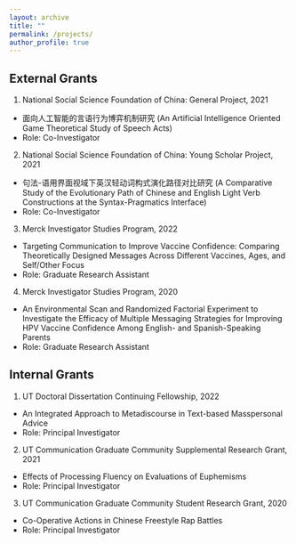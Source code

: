 ```yaml
---
layout: archive
title: ""
permalink: /projects/
author_profile: true
---
```


External Grants
-----

1. National Social Science Foundation of China: General Project, 2021
  * 面向人工智能的言语行为博弈机制研究 (An Artificial Intelligence Oriented Game Theoretical Study of Speech Acts)
  * Role: Co-Investigator
2. National Social Science Foundation of China: Young Scholar Project, 2021
  * 句法-语用界面视域下英汉轻动词构式演化路径对比研究 (A Comparative Study of the Evolutionary Path of Chinese and English Light Verb Constructions at the Syntax-Pragmatics Interface)
  * Role: Co-Investigator
3. Merck Investigator Studies Program, 2022
  * Targeting Communication to Improve Vaccine Confidence: Comparing Theoretically Designed Messages Across Different Vaccines, Ages, and Self/Other Focus
  * Role: Graduate Research Assistant
4. Merck Investigator Studies Program, 2020
  * An Environmental Scan and Randomized Factorial Experiment to Investigate the Efficacy of Multiple Messaging Strategies for Improving HPV Vaccine Confidence Among English- and Spanish-Speaking Parents
  * Role: Graduate Research Assistant

Internal Grants
-----

1. UT Doctoral Dissertation Continuing Fellowship, 2022
  * An Integrated Approach to Metadiscourse in Text-based Masspersonal Advice
  * Role: Principal Investigator
2. UT Communication Graduate Community Supplemental Research Grant, 2021
  * Effects of Processing Fluency on Evaluations of Euphemisms 
  * Role: Principal Investigator
3. UT Communication Graduate Community Student Research Grant, 2020 
  * Co-Operative Actions in Chinese Freestyle Rap Battles 
  * Role: Principal Investigator


